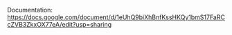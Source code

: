 Documentation: 
https://docs.google.com/document/d/1eUhQ9biXhBnfKssHKQy1bmS17FaRCcZVB3ZkxOX77eA/edit?usp=sharing
